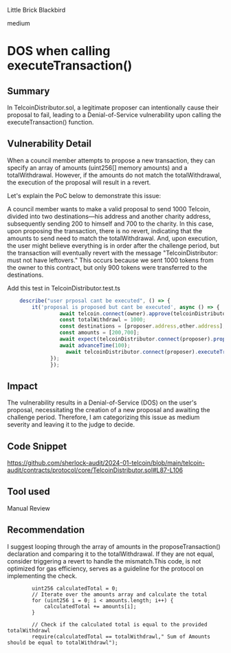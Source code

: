 Little Brick Blackbird

medium

# DOS when calling executeTransaction()


## Summary
In TelcoinDistributor.sol, a legitimate proposer can intentionally cause their proposal to fail, leading to a Denial-of-Service vulnerability upon calling the executeTransaction() function.

## Vulnerability Detail
When a council member attempts to propose a new transaction, they can specify an array of amounts (uint256[] memory amounts) and a totalWithdrawal. However, if the amounts do not match the totalWithdrawal, the execution of the proposal will result in a revert.

Let's explain the PoC below to demonstrate this issue: 

A council member wants to make a valid proposal to send 1000 Telcoin, divided into two destinations—his address and another charity address, subsequently sending 200 to himself and 700 to the charity. 
In this case, upon proposing the transaction, there is no revert, indicating that the amounts to send need to match the totalWithdrawal. And, upon execution, the user might believe everything is in order after the challenge period, but the transaction will eventually revert with the message "TelcoinDistributor: must not have leftovers."
This occurs because we sent 1000 tokens from the owner to this contract, but only 900 tokens were transferred to the destinations.

Add this test in TelcoinDistributor.test.ts
```typescript
    describe("user prposal cant be executed", () => {
        it('proposal is proposed but cant be executed', async () => {                
                 await telcoin.connect(owner).approve(telcoinDistributor.getAddress(), 100000000000000)
                 const totalWithdrawl = 1000;
                 const destinations = [proposer.address,other.address];
                 const amounts = [200,700];
                 await expect(telcoinDistributor.connect(proposer).proposeTransaction(totalWithdrawl, destinations, amounts)).to.emit(telcoinDistributor, "TransactionProposed");
                 await advanceTime(100); 
                   await telcoinDistributor.connect(proposer).executeTransaction(0);                          
              });
              });
```

## Impact
The vulnerability results in a Denial-of-Service (DOS) on the user's proposal, necessitating the creation of a new proposal and awaiting the challenge period. Therefore, I am categorizing this issue as medium severity and leaving it to the judge to decide.

## Code Snippet

https://github.com/sherlock-audit/2024-01-telcoin/blob/main/telcoin-audit/contracts/protocol/core/TelcoinDistributor.sol#L87-L106

## Tool used

Manual Review

## Recommendation
I suggest looping through the array of amounts in the proposeTransaction() declaration and comparing it to the totalWithdrawal. If they are not equal, consider triggering a revert to handle the mismatch.This code, is not optimized for gas efficiency, serves as a guideline for the protocol on implementing the check.
```solidity
        uint256 calculatedTotal = 0;
        // Iterate over the amounts array and calculate the total
        for (uint256 i = 0; i < amounts.length; i++) {
            calculatedTotal += amounts[i];
        }

        // Check if the calculated total is equal to the provided totalWithdrawl
        require(calculatedTotal == totalWithdrawl," Sum of Amounts should be equal to totalWithdrawl");
```
